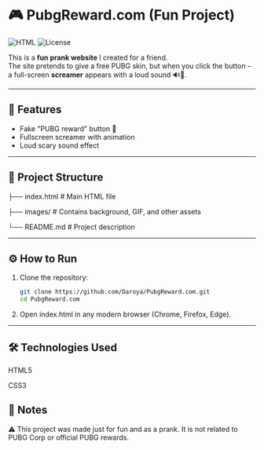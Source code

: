 # 🎮 PubgReward.com (Fun Project)

![HTML](https://img.shields.io/badge/HTML-100%25-orange?logo=html5)
![License](https://img.shields.io/badge/License-MIT-green)

This is a **fun prank website** I created for a friend.  
The site pretends to give a free PUBG skin, but when you click the button – a full-screen **screamer** appears with a loud sound 🔊👻.  

---

## 🚀 Features
- Fake "PUBG reward" button 🎁  
- Fullscreen screamer with animation  
- Loud scary sound effect   

---

## 📂 Project Structure
├── index.html # Main HTML file

├── images/ # Contains background, GIF, and other assets

└── README.md # Project description

---

## ⚙️ How to Run
1. Clone the repository:
   ```bash
   git clone https://github.com/Daroya/PubgReward.com.git
   cd PubgReward.com

2. Open index.html in any modern browser (Chrome, Firefox, Edge).

---

## 🛠 Technologies Used
HTML5

CSS3

## 📌 Notes
⚠️ This project was made just for fun and as a prank.
It is not related to PUBG Corp or official PUBG rewards.
